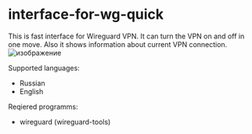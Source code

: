 # interface-for-wg-quick
This is fast interface for Wireguard VPN. It can turn the VPN on and off in one move. Also it shows information about current VPN connection.
![изображение](https://github.com/empathystorm/interface-for-wg-quick/assets/110486386/3cb0ff94-1c4a-4acf-8e10-e032f4f4ac98)

Supported languages:
- Russian
- English

Reqiered programms:
- wireguard (wireguard-tools)
